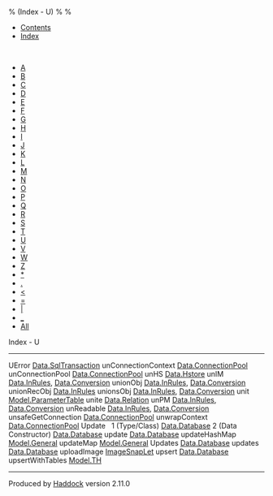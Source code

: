 % (Index - U)
% 
% 

-   [Contents](index.html)
-   [Index](doc-index.html)

 

-   [A](doc-index-A.html)
-   [B](doc-index-B.html)
-   [C](doc-index-C.html)
-   [D](doc-index-D.html)
-   [E](doc-index-E.html)
-   [F](doc-index-F.html)
-   [G](doc-index-G.html)
-   [H](doc-index-H.html)
-   [I](doc-index-I.html)
-   [J](doc-index-J.html)
-   [K](doc-index-K.html)
-   [L](doc-index-L.html)
-   [M](doc-index-M.html)
-   [N](doc-index-N.html)
-   [O](doc-index-O.html)
-   [P](doc-index-P.html)
-   [Q](doc-index-Q.html)
-   [R](doc-index-R.html)
-   [S](doc-index-S.html)
-   [T](doc-index-T.html)
-   [U](doc-index-U.html)
-   [V](doc-index-V.html)
-   [W](doc-index-W.html)
-   [Z](doc-index-Z.html)
-   [\*](doc-index-42.html)
-   [.](doc-index-46.html)
-   [\<](doc-index-60.html)
-   [=](doc-index-61.html)
-   [|](doc-index-124.html)
-   [\_](doc-index-95.html)
-   [All](doc-index-All.html)

Index - U

  ---------------------- ------------------------------------------------------------------------------------------------------
  UError                 [Data.SqlTransaction](Data-SqlTransaction.html#v:UError)
  unConnectionContext    [Data.ConnectionPool](Data-ConnectionPool.html#v:unConnectionContext)
  unConnectionPool       [Data.ConnectionPool](Data-ConnectionPool.html#v:unConnectionPool)
  unHS                   [Data.Hstore](Data-Hstore.html#v:unHS)
  unIM                   [Data.InRules](Data-InRules.html#v:unIM), [Data.Conversion](Data-Conversion.html#v:unIM)
  unionObj               [Data.InRules](Data-InRules.html#v:unionObj), [Data.Conversion](Data-Conversion.html#v:unionObj)
  unionRecObj            [Data.InRules](Data-InRules.html#v:unionRecObj)
  unionsObj              [Data.InRules](Data-InRules.html#v:unionsObj), [Data.Conversion](Data-Conversion.html#v:unionsObj)
  unit                   [Model.ParameterTable](Model-ParameterTable.html#v:unit)
  unite                  [Data.Relation](Data-Relation.html#v:unite)
  unPM                   [Data.InRules](Data-InRules.html#v:unPM), [Data.Conversion](Data-Conversion.html#v:unPM)
  unReadable             [Data.InRules](Data-InRules.html#v:unReadable), [Data.Conversion](Data-Conversion.html#v:unReadable)
  unsafeGetConnection    [Data.ConnectionPool](Data-ConnectionPool.html#v:unsafeGetConnection)
  unwrapContext          [Data.ConnectionPool](Data-ConnectionPool.html#v:unwrapContext)
  Update                  
  1 (Type/Class)         [Data.Database](Data-Database.html#t:Update)
  2 (Data Constructor)   [Data.Database](Data-Database.html#v:Update)
  update                 [Data.Database](Data-Database.html#v:update)
  updateHashMap          [Model.General](Model-General.html#v:updateHashMap)
  updateMap              [Model.General](Model-General.html#v:updateMap)
  Updates                [Data.Database](Data-Database.html#v:Updates)
  updates                [Data.Database](Data-Database.html#v:updates)
  uploadImage            [ImageSnapLet](ImageSnapLet.html#v:uploadImage)
  upsert                 [Data.Database](Data-Database.html#v:upsert)
  upsertWithTables       [Model.TH](Model-TH.html#v:upsertWithTables)
  ---------------------- ------------------------------------------------------------------------------------------------------

Produced by [Haddock](http://www.haskell.org/haddock/) version 2.11.0
